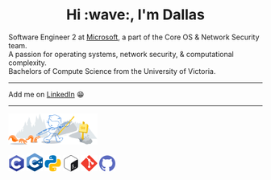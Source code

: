 <h1 align="center"> Hi :wave:, I'm Dallas</h1>

Software Engineer 2 at [Microsoft](https://www.microsoft.com/en-ca), a part of the Core OS & Network Security team.</br>
A passion for operating systems, network security, & computational complexity.</br>
Bachelors of Compute Science from the University of Victoria.</br>

<hr>

Add me on [LinkedIn](https://www.linkedin.com/in/dallasbrooks0/) :grin:</br> 

<hr>

<img width="35%" alt="Github" src="img/git-header.svg" />

<p>
<a><img width="32px" src="img/c.svg"></a>
<a><img width="32px" src="img/cpp.png"></a>
<a><img width="32px" src="img/python.svg"></a>
<a><img width="32px" src="img/bash.svg"></a>
<a><img width="32px" src="img/git.svg"></a>
<a><img width="32px" src="img/github.svg"></a>
</p>